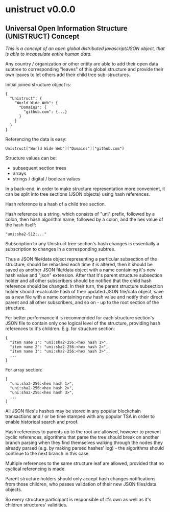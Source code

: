 # unistruct v0.0.0

## Universal Open Information Structure (UNISTRUCT) Concept

*This is a concept of an open global distributed javascript/JSON object, that is able to incapsulate entire human data.*

Any country / organization or other entity are able to add their open data subtree to corresponding "leaves" of this global structure and provide their own leaves to let others add their child tree sub-structures.

Initial joined structure object is:

    { 
      "Unistruct": {
        "World Wide Web": {
          "Domains": {
            "github.com": {...}
          }
        }
      } 
    }
    
Referencing the data is easy:

    Unistruct["World Wide Web"]["Domains"]["github.com"]
    
Structure values can be:
* subsequent section trees
* arrays
* strings / digital / boolean values

In a back-end, in order to make structure representation more convenient, it can be split into tree sections (JSON objects) using hash references.

Hash reference is a hash of a child tree section.

Hash reference is a string, which consists of "uni" prefix, followed by a colon, then hash algorithm name, followed by a colon, and the hex value of the hash itself:

    "uni:sha2-512:..."

Subscription to any Unistruct tree section's hash changes is essentially a subscription to changes in a corresponding subtree.

Thus a JSON file/data object representing a particular subsection of the structure, should be rehashed each time it is altered, then it should be saved as another JSON file/data object with a name containing it's new hash value and "json" extension.
After that it's parent structure subsection holder and all other subscribers should be notified that the child hash reference should be changed.
In their turn, the parent structure subsection holder should recalculate hash of their updated JSON file/data object, save as a new file with a name containing new hash value and notify their direct parent and all other subscribers, and so on - up to the root section of the structure.

For better performance it is recommended for each structure section's JSON file to contain only one logical level of the structure, providing hash references to it's children. E.g. for structure section: 

    {
      "item name 1": "uni:sha2-256:<hex hash 1>",
      "item name 2": "uni:sha2-256:<hex hash 2>",
      "item name 3": "uni:sha2-256:<hex hash 3>",
      ...
    }

For array section:

    [
      "uni:sha2-256:<hex hash 1>",
      "uni:sha2-256:<hex hash 2>",
      "uni:sha2-256:<hex hash 3>",
      ...
    ]

All JSON files's hashes may be stored in any popular blockchain transactions and / or be time stamped with any popular TSA in order to enable historical search and proof.

Hash references to parents up to the root are allowed, however to prevent cyclic references, algorithms that parse the tree should break on another branch parsing when they find themselves walking through the nodes they already parsed (e.g. by making parsed hashes' log) - the algorithms should continue to the next branch in this case.

Multiple references to the same structure leaf are allowed, provided that no cyclical referencing is made.

Parent structure holders should only accept hash changes notifications from those children, who passes validation of their new JSON files/data objects.

So every structure participant is responsible of it's own as well as it's children structures' validities.

